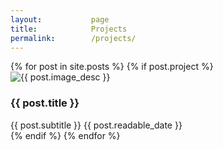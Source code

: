 ```yaml
---
layout:           page
title:            Projects
permalink:        /projects/
---
```


<div class="grid-container">
  {% for post in site.posts %}
    {% if post.project %}
      <div class="blog-post" onclick="window.location='{{ post.url }}';">
        <img class="blog-post-img" src="{{ post.image }}" alt="{{ post.image_desc }}">
        <h3 class="featured-post-title">{{ post.title }}</h3>
        <span class="featured-post-subtitle">{{ post.subtitle }}</span>
        <span class="readable-date">{{ post.readable_date }}</span>
      </div>
    {% endif %}
  {% endfor %}
</div>